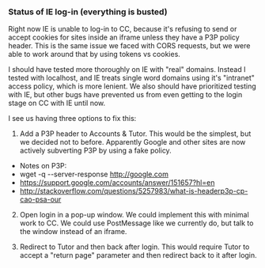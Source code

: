 ### Status of IE log-in (everything is busted)

Right now IE is unable to log-in to CC, because it's refusing to send or accept cookies for sites inside an iframe unless they have a P3P policy header.  This is the same issue we faced with CORS requests, but we were able to work around that by using tokens vs cookies.

I should have tested more thoroughly on IE with "real" domains.  Instead I tested with localhost, and IE treats single word domains using it's "intranet" access policy, which is more lenient.  We also should have prioritized testing with IE, but other bugs have prevented us from even getting to the login stage on CC with IE until now.

I see us having three options to fix this:

1) Add a P3P header to Accounts & Tutor.  This would be the simplest, but we decided not to before.  Apparently Google and other sites are now actively subverting P3P by using a fake policy.
  * Notes on P3P:
   * wget -q --server-response http://google.com
   * https://support.google.com/accounts/answer/151657?hl=en
   * http://stackoverflow.com/questions/5257983/what-is-headerp3p-cp-cao-psa-our

2) Open login in a pop-up window.  We could implement this with minimal work to CC.  We could use PostMessage like we currently do, but talk to the window instead of an iframe.

3) Redirect to Tutor and then back after login.  This would require Tutor to accept a "return page" parameter and then redirect back to it after login.
